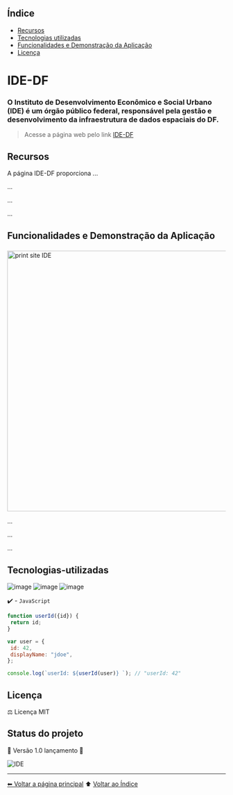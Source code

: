 ## Índice 

* [Recursos](#recursos)
* [Tecnologias utilizadas](#tecnologias-utilizadas)
* [Funcionalidades e Demonstração da Aplicação](#funcionalidades-e-demonstração-da-aplicação)
* [Licença](#licença)


# IDE-DF
### O Instituto de Desenvolvimento Econômico e Social Urbano (IDE) é um órgão público federal, responsável pela gestão e desenvolvimento da infraestrutura de dados espaciais do DF.
> Acesse a página web pelo link <a href="https://digeo-seduh.github.io/IDE" target="_blank">IDE-DF</a>


## Recursos

A página IDE-DF proporciona ...

...

...

...


## Funcionalidades e Demonstração da Aplicação

###

<img src="https://raw.githubusercontent.com/DIGEO-SEDUH/IDE/main/assets/imagens/print-IDE-DF.png" min-width="400px" max-width="400px" width="600px" alt="print site IDE">


...

...

...


## Tecnologias-utilizadas

![image](https://img.shields.io/badge/html-FFD43B?style=for-the-badge&logo=html&logoColor=blue)
![image](https://img.shields.io/badge/css-20232A?style=for-the-badge&logo=css&logoColor=61DAFB)
![image](https://img.shields.io/badge/JavaScript-323330?style=for-the-badge&logo=javascript&logoColor=F7DF1E)

✔️ - ``JavaScript``


 ```js
 function userId({id}) {
  return id;
}

var user = {
  id: 42,
  displayName: "jdoe",
};

console.log(`userId: ${userId(user)} `); // "userId: 42"

```

## Licença

⚖ Licença MIT


## Status do projeto

:construction: Versão 1.0 lançamento :construction:

![IDE](https://github-readme-stats.vercel.app/api/pin/?username=DIGEO-SEDUH&repo=IDE)

---
[⬅ Voltar a página principal](https://github.com/DIGEO-SEDUH) ⬆️ [Voltar ao Índice](#índice)
